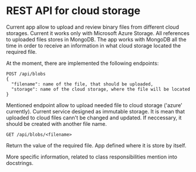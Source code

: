 # REST API for cloud storage

Current app allow to upload and review binary files from different cloud storages. Current it works only with Microsoft Azure Storage.
All references to uploaded files stores in MongoDB. The app works with MongoDB all the time in order to receive an information in what cloud storage located the required file.

At the moment, there are implemented the following endpoints:
```
POST /api/blobs
{
  "filename": name of the file, that should be uploaded,
  "storage": name of the cloud storage, where the file will be located
}
```
Mentioned endpoint allow to upload needed file to cloud storage ('azure' currently).
Current service designed as immutable storage. It is mean that uploaded to cloud files cann't be changed and updated.
If neccessary, it should be created with another file name.

```
GET /api/blobs/<filename>
```
Return the value of the required file. App defined where it is store by itself.

More specific information, related to class responsibilities mention into docstrings.
